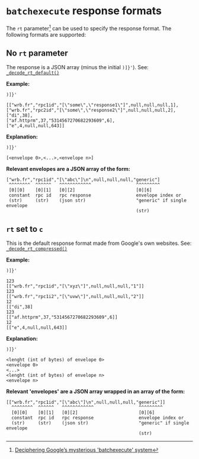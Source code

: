 # `batchexecute` response formats

The `rt` parameter[^1] can be used to specify the response format. The following formats are supported:

## No `rt` parameter

The response is a JSON array (minus the initial `)]}'`). See: [`_decode_rt_default()`](../pybatchexecute/decode.py)

**Example:**

```
)]}'

[["wrb.fr","rpc1id","[\"some\",\"response1\"]",null,null,null,1],
["wrb.fr","rpc2id","[\"some\",\"response2\"]",null,null,null,2],
["di",38],
["af.httprm",37,"5314567270682293609",6],
["e",4,null,null,643]]
```

**Explanation:**

```
)]}'

[<envelope 0>,<...>,<envelope n>]
```

**Relevant envelopes are a JSON array of the form:**

```
["wrb.fr","rpc1id","[\"abc\"]\n",null,null,null,"generic"]
 ^^^^^^^^  ^^^^^^   ^^^^^^^^^^^^                 ^^^^^^^^^
 [0][0]    [0][1]   [0][2]                       [0][6]
 constant  rpc id   rpc response                 envelope index or
 (str)     (str)    (json str)                   "generic" if single envelope
                                                 (str)
```

## `rt` set to `c`

This is the default response format made from Google's own websites. See: [`_decode_rt_compressed()`](../pybatchexecute/decode.py)

**Example:**

```
)]}'

123
[["wrb.fr","rpc1id","[\"xyz\"]",null,null,null,"1"]]
123
[["wrb.fr","rpc1i2","[\"uvw\"]",null,null,null,"2"]]
12
[["di",38]
123
[["af.httprm",37,"5314567270682293609",6]]
12
[["e",4,null,null,643]]
```

**Explanation:**

```
)]}'

<lenght (int of bytes) of envelope 0>
<envelope 0>
<...>
<lenght (int of bytes) of envelope n>
<envelope n>
```

**Relevant 'envelopes' are a JSON array wrapped in an array of the form:**

```
[["wrb.fr","rpc1id","[\"abc\"]\n",null,null,null,"generic"]]
  ^^^^^^^^  ^^^^^^   ^^^^^^^^^^^^                 ^^^^^^^^^
  [0][0]    [0][1]   [0][2]                       [0][6]
  constant  rpc id   rpc response                 envelope index or
  (str)     (str)    (json str)                   "generic" if single envelope
                                                  (str)
```

[^1]: [Deciphering Google’s mysterious 'batchexecute' system](https://kovatch.medium.com/deciphering-google-batchexecute-74991e4e446c)

